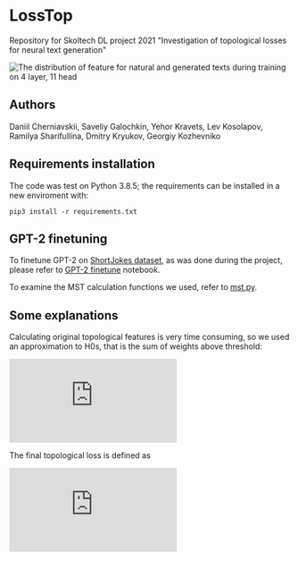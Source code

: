 # LossTop
Repository for Skoltech DL project 2021 "Investigation of topological losses for neural text generation"

![The distribution of feature for natural and generated texts during training on 4 layer, 11 head](https://media.giphy.com/media/V9mGnh1b3chIu5YZAT/giphy.gif)

## Authors

Daniil Cherniavskii, Saveliy Galochkin, Yehor Kravets, Lev Kosolapov, Ramilya Sharifullina, Dmitry Kryukov, Georgiy Kozhevniko

## Requirements installation

The code was test on Python 3.8.5; the requirements can be installed in a new enviroment with:

```
pip3 install -r requirements.txt
```

## GPT-2 finetuning

To finetune GPT-2 on [ShortJokes dataset](https://www.kaggle.com/abhinavmoudgil95/short-jokes), as was done during the project, please refer to [GPT-2 finetune](https://github.com/danchern97/LossTop/blob/main/GPT-2%20finetune.ipynb) notebook.

To examine the MST calculation functions we used, refer to [mst.py](https://github.com/danchern97/LossTop/blob/main/mst.py).

## Some explanations

Calculating original topological features is very time consuming, so we used an approximation to H0s, that is the sum of weights above threshold:

![equation](https://latex.codecogs.com/gif.latex?f%20%3D%20%5Csum_%7Bi%2Cj%3D1%7D%20W_%7Bij%7D%20%5Cmathbf%7B1%7D%5BW_%7Bij%7D%20%3E%20t%5D)

The final topological loss is defined as 

![equation](https://latex.codecogs.com/gif.latex?L_%7B%5Ctext%7BTop%7D%7D%20%3D%20%5Cfrac%7B1%7D%7B%5Ctext%7Bbatch%5C_size%7D%7D%5Csum_%7Bi%3D1%7D%5E%7B%5Ctext%7Bbatch%5C_size%7D%7D%20%28f%5En_i%20-%20f%5Eg_i%29%5E2)
